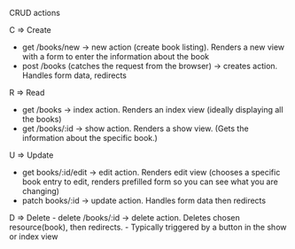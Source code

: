 
CRUD actions

C => Create
  - get /books/new -> new action (create book listing). Renders a new view with a form to enter the information about the book
  - post /books (catches the request from the browser) -> creates action. Handles form data, redirects

R => Read
  - get /books -> index action. Renders an index view (ideally displaying all the books)
  - get /books/:id -> show action. Renders a show view. (Gets the information about the specific book.)

U => Update
  - get books/:id/edit -> edit action. Renders edit view (chooses a specific book entry to edit, renders prefilled form so you can see what you are changing)
  - patch books/:id -> update action. Handles form data then redirects

D => Delete
    - delete /books/:id -> delete action. Deletes chosen resource(book), then redirects. - Typically triggered by a button in the show or index view
